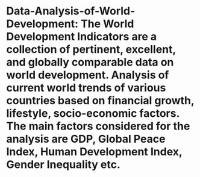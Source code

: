 # Data-Analysis-of-World-Development: The World Development Indicators are a collection of pertinent, excellent, and globally comparable data on world development. Analysis of current world trends of various countries based on financial growth, lifestyle, socio-economic factors. The main factors considered for the analysis are GDP, Global Peace Index, Human Development Index, Gender Inequality etc. 
